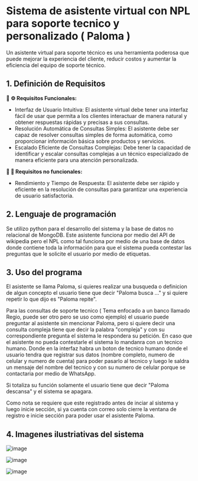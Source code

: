 # Sistema de asistente virtual con NPL para soporte tecnico y personalizado ( Paloma )

Un asistente virtual para soporte técnico es una herramienta poderosa que puede mejorar la experiencia del cliente, reducir costos y aumentar la eficiencia del equipo de soporte técnico.

## 1. Definición de Requisitos

**📝 ⚙️ Requisitos Funcionales:**
  
* Interfaz de Usuario Intuitiva: El asistente virtual debe tener una interfaz fácil de usar que permita a los clientes interactuar de manera natural y obtener respuestas rápidas y precisas a sus consultas.
* Resolución Automática de Consultas Simples: El asistente debe ser capaz de resolver consultas simples de forma automática, como proporcionar información básica sobre productos y servicios.
* Escalado Eficiente de Consultas Complejas: Debe tener la capacidad de identificar y escalar consultas complejas a un técnico especializado de manera eficiente para una atención personalizada.

**📝 🎨 Requisitos no funcionales:**
* Rendimiento y Tiempo de Respuesta: El asistente debe ser rápido y eficiente en la resolución de consultas para garantizar una experiencia de usuario satisfactoria.

## 2. Lenguaje de programación

Se utilizo python para el desarrollo del sistema y la base de datos no relacional de MongoDB. Este asistente funciona por medio del API de wikipedia pero el NPL como tal funciona por medio de una base de datos donde contiene toda la información para que el sistema pueda contestar las preguntas que le solicite el usuario por medio de etiquetas. 

## 3. Uso del programa
El asistente se llama Paloma, si quieres realizar una busqueda o definicion de algun concepto el usuario tiene que decir "Paloma busca ..." y si quiere repetir lo que dijo es "Paloma repite".

Para las consultas de soporte tecnico ( Tema enfocado a un banco llamado Regio, puede ser otro pero se uso como ejemplo) el usuario puede preguntar al asistente sin mencionar Paloma, pero si quiere decir una consulta compleja tiene que decir la palabra "compleja" y con su correspondiente pregunta el sistema le respondera su petición. En caso que el asistente no pueda contestarle el sistema lo mandanra con un tecnico humano. Donde en la interfaz habra un boton de tecnico humano donde el usuario tendra que registrar sus datos (nombre completo, numero de celular y numero de cuenta) para poder pasarlo al tecnico y luego le saldra un mensaje del nombre del tecnico y con su numero de celular porque se contactaria por medio de WhatsApp.

Si totaliza su función solamente el usuario tiene que decir "Paloma descansa" y el sistema se apagara. 

Como nota se requiere que este registrado antes de inciar al sistema y luego inicie sección, si ya cuenta con correo solo cierre la ventana de registro e inicie sección para poder usar el asistente Paloma.

## 4. Imagenes ilustriativas del sistema

![image](https://github.com/Beniez-paola/Asistente_virtual/assets/124212478/ea97c4ac-07bc-4c85-81cd-dfa6cba2de08)

![image](https://github.com/Beniez-paola/Asistente_virtual/assets/124212478/a2f78c93-f601-46df-9f4d-b871403e1a37)

![image](https://github.com/Beniez-paola/Asistente_virtual/assets/124212478/1b9939a7-dc1e-471e-b637-6db31b259a13)


